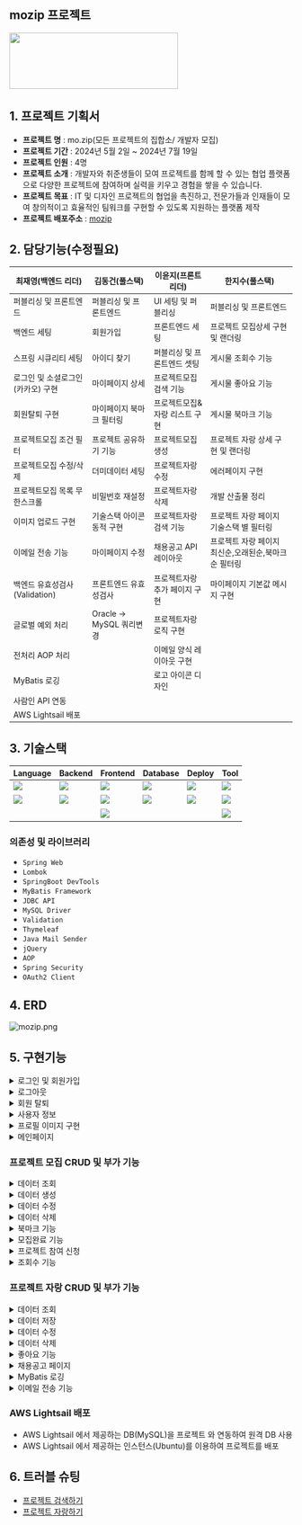 ## mozip 프로젝트

<img src="src/main/resources/static/img/logo.png"  width="300" height="100"/>

## 1. 프로젝트 기획서

- **프로젝트 명** : mo.zip(모든 프로젝트의 집합소/ 개발자 모집)
- **프로젝트 기간** : 2024년 5월 2일 ~ 2024년 7월 19일
- **프로젝트 인원** : 4명
- **프로젝트 소개** : 개발자와 취준생들이 모여 프로젝트를 함께 할 수 있는 협업 플랫폼으로 다양한 프로젝트에 참여하며 실력을 키우고 경험을 쌓을 수 있습니다.
- **프로젝트 목표** : IT 및 디자인 프로젝트의 협업을 촉진하고, 전문가들과 인재들이 모여 창의적이고 효율적인 팀워크를 구현할 수 있도록 지원하는 플랫폼 제작
- **프로젝트 배포주소** : [mozip](http://52.78.114.31:8082/)

## 2. 담당기능(수정필요)

| 최재영(백엔드 리더)           | 김동건(풀스택)             | 이윤지(프론트 리더)      | 한지수(풀스택)                       |
|-----------------------|----------------------|------------------|--------------------------------|
| 퍼블리싱 및 프론트엔드          | 퍼블리싱 및 프론트엔드         | UI 세팅 및 퍼블리싱     | 퍼블리싱 및 프론트엔드                   |
| 백엔드 세팅                | 회원가입                 | 프론트엔드 세팅         | 프로젝트 모집상세 구현 및 랜더링             |
| 스프링 시큐리티 세팅           | 아이디 찾기               | 퍼블리싱 및 프론트엔드 셋팅  | 게시물 조회수 기능                     |
| 로그인 및 소셜로그인(카카오) 구현   | 마이페이지 상세             | 프로젝트모집 검색 기능     | 게시물 좋아요 기능                     |
| 회원탈퇴 구현               | 마이페이지 북마크 필터링        | 프로젝트모집&자랑 리스트 구현 | 게시물 북마크 기능                     |
| 프로젝트모집 조건 필터          | 프로젝트 공유하기 기능         | 프로젝트모집 생성        | 프로젝트 자랑 상세 구현 및 랜더링            |
| 프로젝트모집 수정/삭제          | 더미데이터 세팅             | 프로젝트자랑 수정        | 에러페이지 구현                       |
| 프로젝트모집 목록 무한스크롤       | 비밀번호 재설정             | 프로젝트자랑 삭제        | 개발 산출물 정리                      |
| 이미지 업로드 구현            | 기술스택 아이콘 동적 구현       | 프로젝트자랑 검색 기능     | 프로젝트 자랑 페이지 기술스택 별 필터링         |
| 이메일 전송 기능             | 마이페이지 수정             | 채용공고 API 레이아웃    | 프로젝트 자랑 페이지 최신순,오래된순,북마크 순 필터링 |
| 백엔드 유효성검사(Validation) | 프론트엔드 유효성검사          | 프로젝트자랑 추가 페이지 구현 | 마이페이지 기본값 메시지 구현               |
| 글로벌 예외 처리             | Oracle -> MySQL 쿼리변경 | 프로젝트자랑 로직 구현     |                                |
| 전처리 AOP 처리            |                      | 이메일 양식 레이아웃 구현   |                                |
| MyBatis 로깅            |                      | 로고 아이콘 디자인       |                                |
| 사람인 API 연동            |                      |                  |                                |
| AWS Lightsail 배포      |                      |                  |                                |

## 3. 기술스택

| Language                                                                                                       | Backend                                                                                                                 | Frontend                                                                                               | Database                                                                                                 | Deploy                                                                                                                   | Tool                                                                                                   |
|----------------------------------------------------------------------------------------------------------------|-------------------------------------------------------------------------------------------------------------------------|--------------------------------------------------------------------------------------------------------|----------------------------------------------------------------------------------------------------------|--------------------------------------------------------------------------------------------------------------------------|--------------------------------------------------------------------------------------------------------|
| <img src="https://img.shields.io/badge/java-007396?style=for-the-badge&logo=java&logoColor=white">             | <img src="https://img.shields.io/badge/spring boot-6DB33F?style=for-the-badge&logo=springboot&logoColor=white">         | <img src="https://img.shields.io/badge/Html5-E34F26?style=for-the-badge&logo=html5&logoColor=white">   | <img src="https://img.shields.io/badge/MySQL-4479A1?style=for-the-badge&logo=MySQL&logoColor=white">     | <img src="https://img.shields.io/badge/AWS Lightsail-232F3E?style=for-the-badge&logo=amazonwebservices&logoColor=white"> | <img src="https://img.shields.io/badge/git-F05032?style=for-the-badge&logo=git&logoColor=white">       |
| <img src="https://img.shields.io/badge/javascript-F7DF1E?style=for-the-badge&logo=javascript&logoColor=black"> | <img src="https://img.shields.io/badge/spring security-6DB33F?style=for-the-badge&logo=springsecurity&logoColor=white"> | <img src="https://img.shields.io/badge/Css3-1572B6?style=for-the-badge&logo=css3&logoColor=white">     | <img src="https://img.shields.io/badge/MyBatis-000000?style=for-the-badge&logo=Mybatis&logoColor=white"> | <img src="https://img.shields.io/badge/Ubuntu-E95420?style=for-the-badge&logo=ubuntu&logoColor=black"/>                  | <img src="https://img.shields.io/badge/github-181717?style=for-the-badge&logo=github&logoColor=white"> |
|                                                                                                                |                                                                                                                         | <img src="https://img.shields.io/badge/jquery-0769AD?style=for-the-badge&logo=jquery&logoColor=white"> |                                                                                                          |                                                                                                                          | <img src="https://img.shields.io/badge/Notion-000000?style=for-the-badge&logo=notion&logoColor=white"> |

### 의존성 및 라이브러리

- `Spring Web`
- `Lombok`
- `SpringBoot DevTools`
- `MyBatis Framework`
- `JDBC API`
- `MySQL Driver`
- `Validation`
- `Thymeleaf`
- `Java Mail Sender`
- `jQuery`
- `AOP`
- `Spring Security`
- `OAuth2 Client`

## 4. ERD

![mozip.png](/src/main/resources/static/img/mozip.png)

## 5. 구현기능

<details>
  <summary>로그인 및 회원가입</summary>

  - 일반 회원가입은 사용자 입력값을 유효성 검사(front/back) 후 데이터 베이스에 저장
  - 로그인은 SpringSecurity 를 통해 로그인정보 확인 후 세션으로 저장
![로그인](/src/main/resources/static/gif/로그인.gif)
- 소셜 로그인은 SpringSecurity 와 OAuth2 를 이용하여 카카오 API 로그인 구현
  - 첫 로그인 시 카카오 API 에서 받아온 사용자 정보로 강제 회원가입 시킨 후 로그인, 이후 로그인 시 DB에서 데이터 조회 후 로그인
![로그인](/src/main/resources/static/gif/카카오로그인.gif)
</details>
<details>
  <summary>로그아웃</summary>

  - SpringSecurity 에서 제공하는 logout 을 이용하여 로그아웃 구현
![로그아웃](/src/main/resources/static/gif/로그아웃.gif)
</details>
<details>
  <summary>회원 탈퇴</summary>

  - 페이지 우 상단에서 회원탈퇴 클릭 시 DB에서 회원정보 삭제 후 강제 로그아웃
![회원탈퇴](/src/main/resources/static/gif/회원탈퇴.gif)
</details>
<details>
  <summary>사용자 정보</summary>

  - 사용자 정보에는 사용자 기본정보와 사용자가 만든 프로젝트 목록, 북마크 글 목록이 랜더링
![마이페이지](/src/main/resources/static/gif/마이페이지.gif)
- 마이페이지 수정 버튼 클릭 시 사용자 정보 수정 페이지로 이동
- Ajax 통신으로 사용자 정보 수정 후 사용자 정보 페이지로 이동
![마이페이지_수정](/src/main/resources/static/gif/마이페이지_수정.gif)
</details>
<details>
  <summary>프로필 이미지 구현</summary>

  - 프로젝트 외부에 파일을 두어 프로필 이미지 저장
- DB에는 프로필 이미지 이름이 저장
- 데이터 불러올 때는 /upload/파일명 을 통해 사진을 들고온다.
</details>
<details>
  <summary>메인페이지</summary>
  
- 배너 슬라이드
- 섹션 별 데이터 랜더링
- 데이터 리스트 슬라이드
![메인페이지](/src/main/resources/static/gif/메인페이지.gif)
</details>

### 프로젝트 모집 CRUD 및 부가 기능

<details>
  <summary>데이터 조회</summary>

  - 카테고리 별 데이터 랜더링
- 프로젝트 타입(사이드 프로젝트 or 스터디/모임) 별 데이터 랜더링
- 모집여부에 따른 데이터 랜더링
- 검색기능
</details>
<details>
  <summary>데이터 생성</summary>

  - 프로젝트 생성 시 데이터 유효성 검사(front/back)
- 프로젝트 ID 값으로 ajax 통신으로 데이터 생성 후 데이터 상세 페이지 이동
![모집작성](/src/main/resources/static/gif/모집작성.gif)
![모집작성_유효성검사](/src/main/resources/static/gif/모집작성_유효성검사.gif)
</details>
<details>
  <summary>데이터 수정</summary>

  - 프로젝트 수정 시 데이터 유효성 검사(front/back)
- 프로젝트 ID 값으로 ajax 통신으로 데이터 수정 후 데이터 상세 페이지 이동
![모집작성_수정](/src/main/resources/static/gif/모집작성_수정.gif)
</details>
<details>
  <summary>데이터 삭제</summary>

  - 프로젝트 삭제 구현
- 프로젝트 ID 값으로 데이터 삭제 후 프로젝트 모집 목록 페이지 이동
![모집작성_삭제](/src/main/resources/static/gif/모집작성_삭제.gif)
</details>
<details>
  <summary>북마크 기능</summary>

  - 로그인 한 유저만 북마크 버튼 출력
- 북마크 클릭 이력에 따른 알림창 출력 후 북마크 추가
- 북마크 여부에 따른 버튼 레이아웃 변경
![북마크](/src/main/resources/static/gif/북마크.gif)
</details>
<details>
  <summary>모집완료 기능</summary>

  - 프로젝트 작성자만 모집완료 버튼 출력
- 모집완료 시 프로젝트 모집완료 버튼 레이아웃 변경
![모집완료](/src/main/resources/static/gif/모집완료.gif)
</details>
<details>
  <summary>프로젝트 참여 신청</summary>

  - 프로젝트 작성자가 아닌 유저만 참여신청 버튼 출력
- 프로젝트 참여 신청 버튼 클릭 시 페이지 하단 참가 신청자 목록에 신청자 데이터 출력
![프로젝트_참여신청](/src/main/resources/static/gif/프로젝트_참여신청.gif)
</details>
<details>
  <summary>조회수 기능</summary>

  - 프로젝트 상세페이지 들어가면 조회수 추가
![조회수](/src/main/resources/static/gif/조회수.gif)
</details>

### 프로젝트 자랑 CRUD 및 부가 기능

<details>
  <summary>데이터 조회</summary>

  - 조회수를 기준으로 인기 프로젝트 상위 3개 데이터 랜더링
- 기술 스택에 따른 프로젝트 자랑 데이터 랜더링
- 프로젝트 자랑 검색
- 최신순, 오래된순, 북마크 순으로 프로젝트 자랑 데이터 랜더링
</details>
<details>
  <summary>데이터 저장</summary>

  - 프로젝트 자랑하기 버튼 클릭 시 로그인 한 유저의 프로젝트 목록 리스트페이지로 이동
- 프로젝트 클릭 시 모달창 출력
</details>
<details>
  <summary>데이터 수정</summary>

  - 프로젝트 자랑 ID값으로 데이터 수정
</details>
<details>
  <summary>데이터 삭제</summary>

  - 프로젝트 자랑 ID값으로 데이터 삭제
</details>
<details>
  <summary>좋아요 기능</summary>

  - 프로젝트 자랑 상세페이지에서 좋아요/좋아요 취소 구현
- 좋아요 추가/삭제 시 좋아요 숫자 랜더링
![좋아요](/src/main/resources/static/gif/좋아요.gif)
</details>
<details>
  <summary>채용공고 페이지</summary>

  - 사람인 API 연동으로 개발관련 채용공고 랜더링
- 검색어, 지역, 기술스택으로 검색 가능
- 무한스크롤 적용
</details>
<details>
  <summary>MyBatis 로깅</summary>

  - logback 을 이용하여 MyBatis 쿼리를 콘솔창에 로그로 출력
![메인페이지_쿼리](/src/main/resources/static/gif/메인페이지_쿼리.gif)

</details>
<details>
  <summary>이메일 전송 기능</summary>

  - Java Mail Sender 를 이용하여 프로젝트 모집 작성자가 참여 신청자 목록에서 멤버초대 버튼 클릭 시 해당 멤버 이메일로 알림 이메일 전송
![참여신청_이메일](/src/main/resources/static/gif/참여신청_이메일.gif)
</details>

### AWS Lightsail 배포

- AWS Lightsail 에서 제공하는 DB(MySQL)을 프로젝트 와 연동하여 원격 DB 사용
- AWS Lightsail 에서 제공하는 인스턴스(Ubuntu)를 이용하여 프로젝트를 배포

## 6. 트러블 슈팅
 - [프로젝트 검색하기](https://yoon-dev.tistory.com/46)
 - [프로젝트 자랑하기](https://yoon-dev.tistory.com/47)
